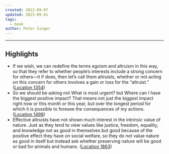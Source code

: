 ```yaml
---
created: 2022-09-07
updated: 2023-09-01
tags:
  - book
author: Peter Singer
---
```


---

## Highlights
- If we wish, we can redefine the terms egoism and altruism in this way, so that they refer to whether people’s interests include a strong concern for others—it if does, then let’s call them altruists, whether or not acting on this concern for others involves a gain or loss for the “altruist.” ([Location 1354](https://readwise.io/to_kindle?action=open&asin=B00VQPLZX4&location=1354))
- So we should be asking not What is most urgent? but Where can I have the biggest positive impact? That means not just the biggest impact right now or this month or this year, but over the longest period for which it is possible to foresee the consequences of my actions. ([Location 1498](https://readwise.io/to_kindle?action=open&asin=B00VQPLZX4&location=1498))
- Effective altruists have not shown much interest in the intrinsic value of nature. Just as they tend to view values like justice, freedom, equality, and knowledge not as good in themselves but good because of the positive effect they have on social welfare, so they do not value nature as good in itself but instead ask whether preserving nature will be good or bad for animals and humans. ([Location 1863](https://readwise.io/to_kindle?action=open&asin=B00VQPLZX4&location=1863))
